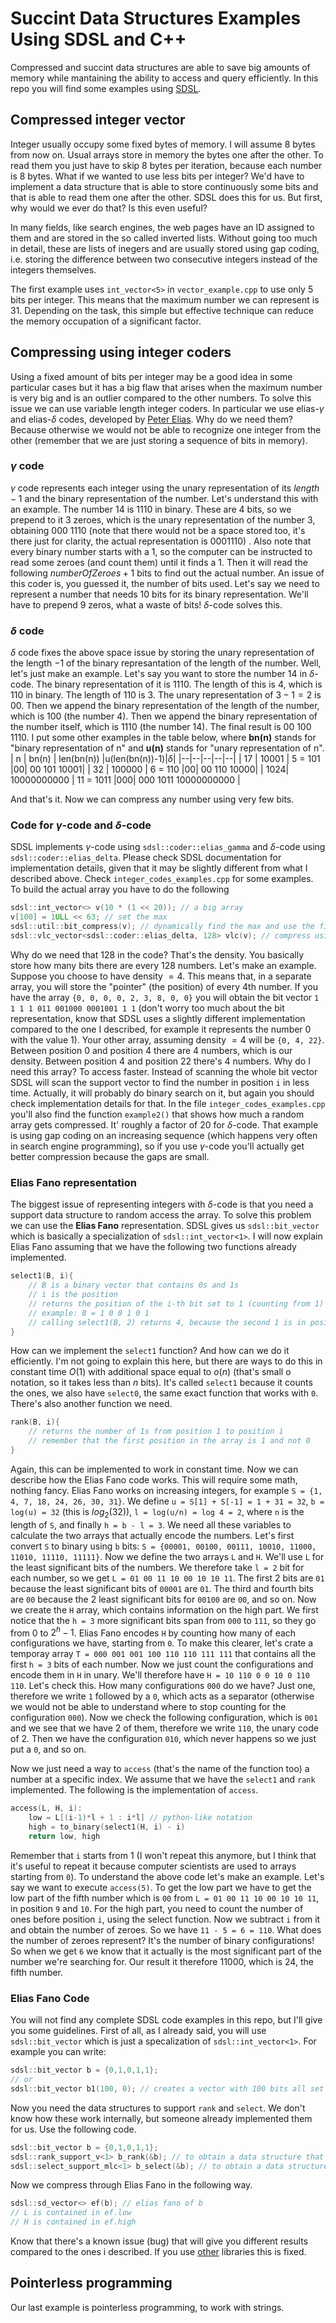 # Succint Data Structures Examples Using SDSL and C++

Compressed and succint data structures are able to save big amounts of memory while mantaining the ability to access and query efficiently. In this repo you will find some examples using [SDSL](https://github.com/simongog/sdsl-lite).

## Compressed integer vector

Integer usually occupy some fixed bytes of memory. I will assume 8 bytes from now on. Usual arrays store in memory the bytes one after the other. To read them you just have to skip 8 bytes per iteration, because each number is 8 bytes. What if we wanted to use less bits per integer? We'd have to implement a data structure that is able to store continuously some bits and that is able to read them one after the other. SDSL does this for us. But first, why would we ever do that? Is this even useful?

In many fields, like search engines, the web pages have an ID assigned to them and are stored in the so called inverted lists. Without going too much in detail, these are lists of inegers and are usually stored using gap coding, i.e. storing the difference between two consecutive integers instead of the integers themselves.

The first example uses `int_vector<5>` in `vector_example.cpp` to use only 5 bits per integer. This means that the maximum number we can represent is 31. Depending on the task, this simple but effective technique can reduce the memory occupation of a significant factor.

## Compressing using integer coders

Using a fixed amount of bits per integer may be a good idea in some particular cases but it has a big flaw that arises when the maximum number is very big and is an outlier compared to the other numbers. To solve this issue we can use variable length integer coders. In particular we use elias-$\gamma$ and elias-$\delta$ codes, developed by [Peter Elias](https://en.wikipedia.org/wiki/Peter_Elias). Why do we need them? Because otherwise we would not be able to recognize one integer from the other (remember that we are just storing a sequence of bits in memory).

### $\gamma$ code

$\gamma$ code represents each integer using the unary representation of its $length -1$ and the binary representation of the number. Let's understand this with an example.
The number 14 is 1110 in binary. These are 4 bits, so we prepend to it $3$ zeroes, which is the unary representation of the number $3$, obtaining 000 1110 (note that there would not be a space stored too, it's there just for clarity, the actual representation is 0001110) . Also note that every binary number starts with a 1, so the computer can be instructed to read some zeroes (and count them) until it finds a 1. Then it will read the following $numberOfZeroes+1$ bits to find out the actual number.
An issue of this coder is, you guessed it, the number of bits used. Let's say we need to represent a number that needs $10$ bits for its binary representation. We'll have to prepend $9$ zeros, what a waste of bits! $\delta$-code solves this.

### $\delta$ code

$\delta$ code fixes the above space issue by storing the unary representation of the length $-1$ of the binary represantation of the length of the number. Well, let's just make an example.
Let's say you want to store the number $14$ in $\delta$-code. The binary representation of it is 1110. The length of this is $4$, which is 110 in binary. The length of 110 is 3. The unary representation of $3-1 = 2$ is 00. Then we append the binary representation of the length of the number, which is 100 (the number $4$). Then we append the binary representation of the number itself, which is 1110 (the number $14$). The final result is 00 100 1110. I put some other examples in the table below, where **bn(n)** stands for "binary representation of n" and **u(n)** stands for "unary representation of n".
| n | bn(n) | len(bn(n)) |u(len(bn(n))-1)|$\delta$|
|--|--|--|--|--|
| 17 | 10001 | 5 = 101 |00| 00 101 10001|
| 32 | 100000 | 6 = 110 |00| 00 110 10000|
| 1024| 10000000000 | 11 = 1011 |000| 000 1011 10000000000 |

And that's it. Now we can compress any number using very few bits.

### Code for $\gamma$-code and $\delta$-code

SDSL implements $\gamma$-code using `sdsl::coder::elias_gamma` and $\delta$-code using `sdsl::coder::elias_delta`. Please check SDSL documentation for implementation details, given that it may be slightly different from what I described above. Check `integer_codes_examples.cpp` for some examples. To build the actual array you have to do the following

```c++
sdsl::int_vector<> v(10 * (1 << 20)); // a big array
v[100] = 1ULL << 63; // set the max
sdsl::util::bit_compress(v); // dynamically find the max and use the fixed bit number representation for v
sdsl::vlc_vector<sdsl::coder::elias_delta, 128> vlc(v); // compress using delta code. What is 128? Keep reading...
```

Why do we need that 128 in the code? That's the density. You basically store how many bits there are every 128 numbers. Let's make an example.
Suppose you choose to have density $=4$. This means that, in a separate array, you will store the "pointer" (the position) of every 4th number. If you have the array `{0, 0, 0, 0, 2, 3, 8, 0, 0}` you will obtain the bit vector `1 1 1 1 011 001000 0001001 1 1` (don't worry too much about the bit representation, know that SDSL uses a slightly different implementation compared to the one I described, for example it represents the number $0$ with the value $1$). Your other array, assuming density $=4$ will be `{0, 4, 22}`. Between position $0$ and position $4$ there are 4 numbers, which is our density. Between position $4$ and position $22$ there's 4 numbers. Why do I need this array? To access faster. Instead of scanning the whole bit vector SDSL will scan the support vector to find the number in position `i` in less time. Actually, it will probably do binary search on it, but again you should check implementation details for that.
In the file `integer_codes_examples.cpp` you'll also find the function `example2()` that shows how much a random array gets compressed. It' roughly a factor of 20 for $\delta$-code. That example is using gap coding on an increasing sequence (which happens very often in search engine programming), so if you use $\gamma$-code you'll actually get better compression because the gaps are small.

### Elias Fano representation

The biggest issue of representing integers with $\delta$-code is that you need a support data structure to random access the array. To solve this problem we can use the **Elias Fano** representation. SDSL gives us `sdsl::bit_vector` which is basically a specialization of `sdsl::int_vector<1>`. I will now explain Elias Fano assuming that we have the following two functions already implemented.

```c
select1(B, i){
	// B is a binary vector that contains 0s and 1s
	// i is the position
	// returns the position of the i-th bit set to 1 (counting from 1)
	// example: B = 1 0 0 1 0 1
	// calling select1(B, 2) returns 4, because the second 1 is in position 4
}
```

How can we implement the `select1` function? And how can we do it efficiently. I'm not going to explain this here, but there are ways to do this in constant time $O(1)$ with additional space equal to $o(n)$ (that's small o notation, so it takes less than $n$ bits). It's called `select1` because it counts the ones, we also have `select0`, the same exact function that works with `0`. There's also another function we need.

```c
rank(B, i){
	// returns the number of 1s from position 1 to position i
	// remember that the first position in the array is 1 and not 0
}
```

Again, this can be implemented to work in constant time. Now we can describe how the Elias Fano code works. This will require some math, nothing fancy. Elias Fano works on increasing integers, for example `S = {1, 4, 7, 18, 24, 26, 30, 31}`. We define `u = S[1] + S[-1] = 1 + 31 = 32`, `b = log(u) = 32` (this is $log_2(32)$), `l = log(u/n) = log 4 = 2`, where `n` is the length of `S`, and finally `h = b - l = 3`. We need all these variables to calculate the two arrays that actually encode the numbers. Let's first convert `S` to binary using `b` bits: `S = {00001, 00100, 00111, 10010, 11000, 11010, 11110, 11111}`. Now we define the two arrays `L` and `H`. We'll use `L` for the least significant bits of the numbers. We therefore take `l = 2` bit for each number, so we get `L = 01 00 11 10 00 10 10 11`. The first $2$ bits are `01` because the least significant bits of `00001` are `01`. The third and fourth bits are `00` because the $2$ least significant bits for `00100` are `00`, and so on. Now we create the `H` array, which contains information on the high part. We first notice that the `h = 3` more significant bits span from `000` to `111`, so they go from $0$ to $2^h - 1$. Elias Fano encodes `H` by counting how many of each configurations we have, starting from `0`. To make this clearer, let's crate a temporay array `T = 000 001 001 100 110 110 111 111` that contains all the first `h = 3` bits of each number. Now we just count the configurations and encode them in `H` in unary. We'll therefore have `H = 10 110 0 0 10 0 110 110`. Let's check this. How many configurations `000` do we have? Just one, therefore we write `1` followed by a `0`, which acts as a separator (otherwise we would not be able to understand where to stop counting for the configuration `000`). Now we check the following configuration, which is `001` and we see that we have $2$ of them, therefore we write `110`, the unary code of $2$. Then we have the configuration `010`, which never happens so we just put a `0`, and so on.

Now we just need a way to `access` (that's the name of the function too) a number at a specific index. We assume that we have the `select1` and `rank` implemented. The following is the implementation of `access`.

```c
access(L, H, i):
	low = L[(i-1)*l + 1 : i*l] // python-like notation
	high = to_binary(select1(H, i) - i)
	return low, high
```

Remember that `i` starts from $1$ (I won't repeat this anymore, but I think that it's useful to repeat it because computer scientists are used to arrays starting from `0`). To understand the above code let's make an example. Let's say we want to execute `access(5)`. To get the low part we have to get the low part of the fifth number which is `00` from `L = 01 00 11 10 00 10 10 11`, in position `9` and `10`. For the high part, you need to count the number of ones before position `i`, using the select function. Now we subtract `i` from it and obtain the number of zeroes. So we have `11 - 5 = 6 = 110`. What does the number of zeroes represent? It's the number of binary configurations! So when we get `6` we know that it actually is the most significant part of the number we're searching for. Our result it therefore 11000, which is $24$, the fifth number.

### Elias Fano Code

You will not find any complete SDSL code examples in this repo, but I'll give you some guidelines. First of all, as I already said, you will use `sdsl::bit_vector` which is just a specalization of `sdsl::int_vector<1>`. For example you can write:

```c
sdsl::bit_vector b = {0,1,0,1,1};
// or
sdsl::bit_vector b1(100, 0); // creates a vector with 100 bits all set to 0
```

Now you need the data structures to support `rank` and `select`. We don't know how these work internally, but someone already implemented them for us. Use the following code.

```c
sdsl::bit_vector b = {0,1,0,1,1};
sdsl::rank_support_v<1> b_rank(&b); // to obtain a data structure that supports the rank() operation through b_rank(i)
sdsl::select_support_mlc<1> b_select(&b); // to obtain a data structure that supports select(i) through b_select(i)
```

Now we compress through Elias Fano in the following way.

```c
sdsl::sd_vector<> ef(b); // elias fano of b
// L is contained in ef.low
// H is contained in ef.high
```

Know that there's a known issue (bug) that will give you different results compared to the ones i described. If you use [other](https://github.com/vgteam/sdsl-lite) libraries this is fixed.

## Pointerless programming

Our last example is pointerless programming, to work with strings.
